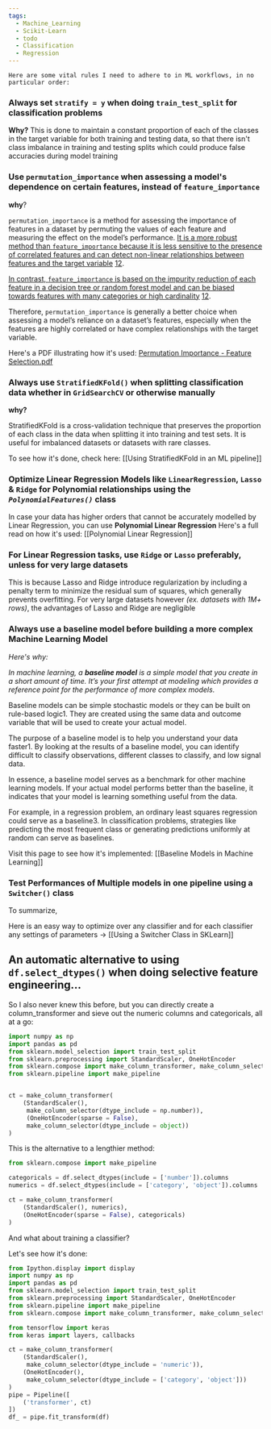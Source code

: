 ```yaml
---
tags:
  - Machine_Learning
  - Scikit-Learn
  - todo
  - Classification
  - Regression
---
```

`Here are some vital rules I need to adhere to in ML workflows, in no particular order:`


### Always set `stratify = y` when doing `train_test_split` for classification problems

**Why?**
This is done to maintain a constant proportion of each of the classes in the target variable for both training and testing data, so that there isn't class imbalance in training and testing splits which could produce false accuracies during model training

### Use `permutation_importance` when assessing a model's dependence on certain features, instead of `feature_importance`

**why**? 

`permutation_importance` is a method for assessing the importance of features in a dataset by permuting the values of each feature and measuring the effect on the model’s performance. [It is a more robust method than `feature_importance` because it is less sensitive to the presence of correlated features and can detect non-linear relationships between features and the target variable](https://scikit-learn.org/stable/auto_examples/inspection/plot_permutation_importance.html) [1](https://scikit-learn.org/stable/auto_examples/inspection/plot_permutation_importance.html)[2](https://scikit-learn.org/stable/modules/permutation_importance.html).

[In contrast, `feature_importance` is based on the impurity reduction of each feature in a decision tree or random forest model and can be biased towards features with many categories or high cardinality](https://scikit-learn.org/stable/auto_examples/inspection/plot_permutation_importance.html) [1](https://scikit-learn.org/stable/auto_examples/inspection/plot_permutation_importance.html)[2](https://scikit-learn.org/stable/modules/permutation_importance.html).

Therefore, `permutation_importance` is generally a better choice when assessing a model’s reliance on a dataset’s features, especially when the features are highly correlated or have complex relationships with the target variable.

Here's a PDF illustrating how it's used:
[Permutation Importance - Feature Selection.pdf](file:///D:/Data/Stats%20&%20ML/Scikit-Learn/Permutation%20Importance%20-%20Feature%20Selection.pdf)


### Always use `StratifiedKFold()` when splitting classification data whether in `GridSearchCV` or otherwise manually
**why?**

StratifiedKFold is a cross-validation technique that preserves the proportion of each class in the data when splitting it into training and test sets. It is useful for imbalanced datasets or datasets with rare classes.

To see how it's done, check here: [[Using StratifiedKFold in an ML pipeline]]

### Optimize Linear Regression Models like `LinearRegression`, `Lasso` & `Ridge` for Polynomial relationships using the _`PolynomialFeatures()`_ class

In case your data has higher orders that cannot be accurately modelled by Linear Regression, you can use **Polynomial Linear Regression**
Here's a full read on how it's used: [[Polynomial Linear Regression]]
### For Linear Regression tasks, use `Ridge` or `Lasso` preferably, unless for very large datasets
This is because Lasso and Ridge introduce regularization by including a penalty term to minimize the residual sum of squares, which generally prevents overfitting.
For very large datasets however _(ex. datasets with 1M+ rows)_, the advantages of Lasso and Ridge are negligible
### Always use a baseline model before building a more complex Machine Learning Model

*Here's why:*

_In machine learning, a **baseline model** is a simple model that you create in a short amount of time. It’s your first attempt at modeling which provides a reference point for the performance of more complex models._

Baseline models can be simple stochastic models or they can be built on rule-based logic1. They are created using the same data and outcome variable that will be used to create your actual model.

The purpose of a baseline model is to help you understand your data faster1. By looking at the results of a baseline model, you can identify difficult to classify observations, different classes to classify, and low signal data.

In essence, a baseline model serves as a benchmark for other machine learning models. If your actual model performs better than the baseline, it indicates that your model is learning something useful from the data.

For example, in a regression problem, an ordinary least squares regression could serve as a baseline3. In classification problems, strategies like predicting the most frequent class or generating predictions uniformly at random can serve as baselines.

Visit this page to see how it's implemented: [[Baseline Models in Machine Learning]]


### Test Performances of Multiple models in one pipeline using a `Switcher()` class
To summarize,

Here is an easy way to optimize over any classifier and for each classifier any settings of parameters $\rightarrow$  [[Using a Switcher Class in SKLearn]]


## An automatic alternative to using `df.select_dtypes()` when doing selective feature engineering...

So I also never knew this before, but you can directly create a column_transformer and sieve out the numeric columns and categoricals, all at a go:

```python
import numpy as np
import pandas as pd
from sklearn.model_selection import train_test_split
from sklearn.preprocessing import StandardScaler, OneHotEncoder
from sklearn.compose import make_column_transformer, make_column_selector
from sklearn.pipeline import make_pipeline


ct = make_column_transformer(
	(StandardScaler(),
	 make_column_selector(dtype_include = np.number)),
	 (OneHotEncoder(sparse = False), 
	 make_column_selector(dtype_include = object))
)
```

This is the alternative to a lengthier method:

```python
from sklearn.compose import make_pipeline

categoricals = df.select_dtypes(include = ['number']).columns
numerics = df.select_dtypes(include = ['category', 'object']).columns

ct = make_column_transformer(
	(StandardScaler(), numerics),
	(OneHotEncoder(sparse = False), categoricals)
)
```

And what about training a classifier?

Let's see how it's done:

```python
from Ipython.display import display
import numpy as np
import pandas as pd
from sklearn.model_selection import train_test_split
from sklearn.preprocessing import StandardScaler, OneHotEncoder
from sklearn.pipeline import make_pipeline
from sklearn.compose import make_column_transformer, make_column_selector

from tensorflow import keras
from keras import layers, callbacks

ct = make_column_transformer(
	(StandardScaler(),
	 make_column_selector(dtype_include = 'numeric')),
	(OneHotEncoder(),
	 make_column_selector(dtype_include = ['category', 'object']))
)
pipe = Pipeline([
	('transformer', ct)
])
df_ = pipe.fit_transform(df)
```